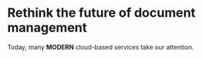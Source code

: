 # Rethink the future of document management

Today, many **MODERN** cloud-based services take our attention.